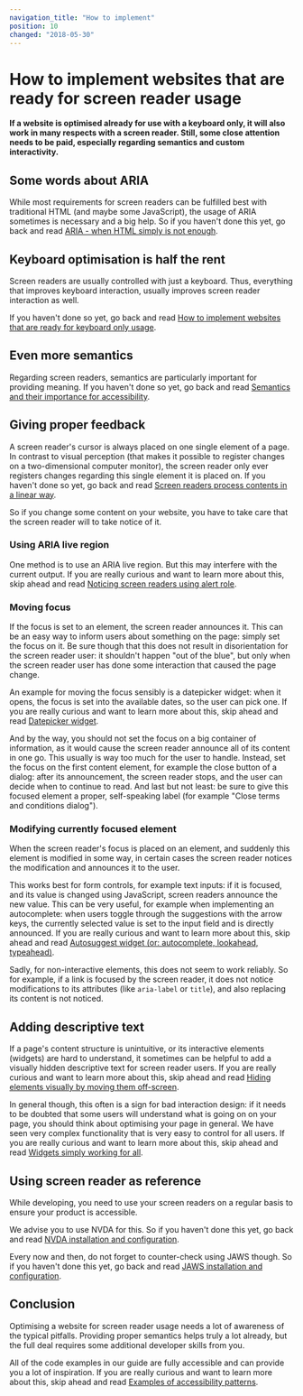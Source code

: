 ```yaml
---
navigation_title: "How to implement"
position: 10
changed: "2018-05-30"
---
```


# How to implement websites that are ready for screen reader usage

**If a website is optimised already for use with a keyboard only, it will also work in many respects with a screen reader. Still, some close attention needs to be paid, especially regarding semantics and custom interactivity.**

## Some words about ARIA

While most requirements for screen readers can be fulfilled best with traditional HTML (and maybe some JavaScript), the usage of ARIA sometimes is necessary and a big help. So if you haven't done this yet, go back and read [ARIA - when HTML simply is not enough](/knowledge/aria).

## Keyboard optimisation is half the rent

Screen readers are usually controlled with just a keyboard. Thus, everything that improves keyboard interaction, usually improves screen reader interaction as well.

If you haven't done so yet, go back and read [How to implement websites that are ready for keyboard only usage](/knowledge/keyboard-only/how-to-implement).

## Even more semantics

Regarding screen readers, semantics are particularly important for providing meaning. If you haven't done so yet, go back and read [Semantics and their importance for accessibility](/knowledge/semantics).

## Giving proper feedback

A screen reader's cursor is always placed on one single element of a page. In contrast to visual perception (that makes it possible to register changes on a two-dimensional computer monitor), the screen reader only ever registers changes regarding this single element it is placed on. If you haven't done so yet, go back and read [Screen readers process contents in a linear way](/knowledge/desktop-screen-readers/linear-processing).

So if you change some content on your website, you have to take care that the screen reader will to take notice of it.

### Using ARIA live region

One method is to use an ARIA live region. But this may interfere with the current output. If you are really curious and want to learn more about this, skip ahead and read [Noticing screen readers using alert role](/examples/sensible-aria-usage/alert).

### Moving focus

If the focus is set to an element, the screen reader announces it. This can be an easy way to inform users about something on the page: simply set the focus on it. Be sure though that this does not result in disorientation for the screen reader user: it shouldn't happen "out of the blue", but only when the screen reader user has done some interaction that caused the page change.

An example for moving the focus sensibly is a datepicker widget: when it opens, the focus is set into the available dates, so the user can pick one. If you are really curious and want to learn more about this, skip ahead and read [Datepicker widget](/examples/widgets/datepicker).

And by the way, you should not set the focus on a big container of information, as it would cause the screen reader announce all of its content in one go. This usually is way too much for the user to handle. Instead, set the focus on the first content element, for example the close button of a dialog: after its announcement, the screen reader stops, and the user can decide when to continue to read. And last but not least: be sure to give this focused element a proper, self-speaking label (for example "Close terms and conditions dialog").

### Modifying currently focused element

When the screen reader's focus is placed on an element, and suddenly this element is modified in some way, in certain cases the screen reader notices the modification and announces it to the user.

This works best for form controls, for example text inputs: if it is focused, and its value is changed using JavaScript, screen readers announce the new value. This can be very useful, for example when implementing an autocomplete: when users toggle through the suggestions with the arrow keys, the currently selected value is set to the input field and is directly announced. If you are really curious and want to learn more about this, skip ahead and read [Autosuggest widget (or: autocomplete, lookahead, typeahead)](/examples/widgets/autosuggest).

Sadly, for non-interactive elements, this does not seem to work reliably. So for example, if a link is focused by the screen reader, it does not notice modifications to its attributes (like `aria-label` or `title`), and also replacing its content is not noticed.

## Adding descriptive text

If a page's content structure is unintuitive, or its interactive elements (widgets) are hard to understand, it sometimes can be helpful to add a visually hidden descriptive text for screen reader users. If you are really curious and want to learn more about this, skip ahead and read [Hiding elements visually by moving them off-screen](/examples/hiding-elements/visually).

In general though, this often is a sign for bad interaction design: if it needs to be doubted that some users will understand what is going on on your page, you should think about optimising your page in general. We have seen very complex functionality that is very easy to control for all users. If you are really curious and want to learn more about this, skip ahead and read [Widgets simply working for all](/knowledge/semantics/widgets).

## Using screen reader as reference

While developing, you need to use your screen readers on a regular basis to ensure your product is accessible.

We advise you to use NVDA for this. So if you haven't done this yet, go back and read [NVDA installation and configuration](/setup/screen-readers/nvda).

Every now and then, do not forget to counter-check using JAWS though. So if you haven't done this yet, go back and read [JAWS installation and configuration](/setup/screen-readers/jaws).

## Conclusion

Optimising a website for screen reader usage needs a lot of awareness of the typical pitfalls. Providing proper semantics helps truly a lot already, but the full deal requires some additional developer skills from you.

All of the code examples in our guide are fully accessible and can provide you a lot of inspiration. If you are really curious and want to learn more about this, skip ahead and read [Examples of accessibility patterns](/examples).
